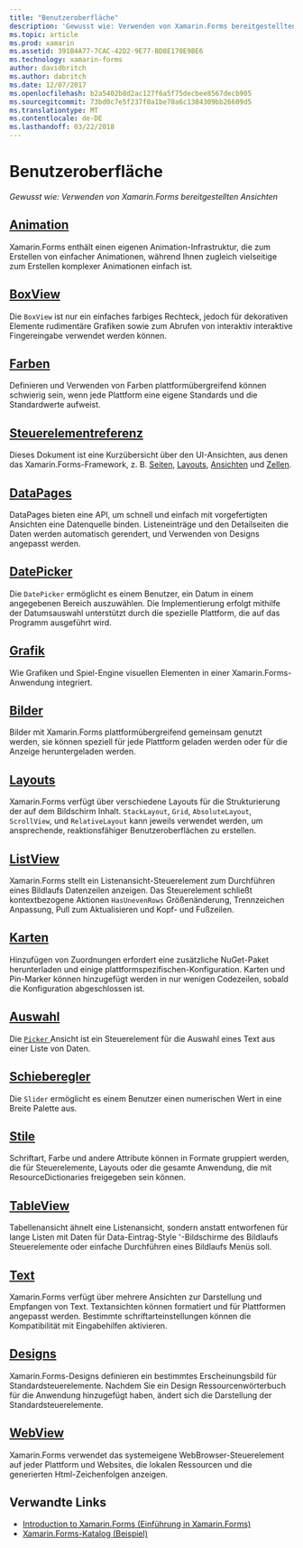 ```yaml
---
title: "Benutzeroberfläche"
description: 'Gewusst wie: Verwenden von Xamarin.Forms bereitgestellten Ansichten'
ms.topic: article
ms.prod: xamarin
ms.assetid: 391B4A77-7CAC-42D2-9E77-BD8E170E9BE6
ms.technology: xamarin-forms
author: davidbritch
ms.author: dabritch
ms.date: 12/07/2017
ms.openlocfilehash: b2a5402b8d2ac127f6a5f75decbee8567decb905
ms.sourcegitcommit: 73bd0c7e5f237f0a1be70a6c1384309bb26609d5
ms.translationtype: MT
ms.contentlocale: de-DE
ms.lasthandoff: 03/22/2018
---
```

# <a name="user-interface"></a>Benutzeroberfläche

_Gewusst wie: Verwenden von Xamarin.Forms bereitgestellten Ansichten_

## <a name="animationanimationindexmd"></a>[Animation](animation/index.md)

Xamarin.Forms enthält einen eigenen Animation-Infrastruktur, die zum Erstellen von einfacher Animationen, während Ihnen zugleich vielseitige zum Erstellen komplexer Animationen einfach ist.

## <a name="boxviewboxviewmd"></a>[BoxView](boxview.md)

Die `BoxView` ist nur ein einfaches farbiges Rechteck, jedoch für dekorativen Elemente rudimentäre Grafiken sowie zum Abrufen von interaktiv interaktive Fingereingabe verwendet werden können.

## <a name="colorscolorsmd"></a>[Farben](colors.md)

Definieren und Verwenden von Farben plattformübergreifend können schwierig sein, wenn jede Plattform eine eigene Standards und die Standardwerte aufweist.

## <a name="controls-referencecontrolsindexmd"></a>[Steuerelementreferenz](controls/index.md)

Dieses Dokument ist eine Kurzübersicht über den UI-Ansichten, aus denen das Xamarin.Forms-Framework, z. B. [Seiten](~/xamarin-forms/user-interface/controls/pages.md), [Layouts](~/xamarin-forms/user-interface/controls/layouts.md), [Ansichten](~/xamarin-forms/user-interface/controls/views.md) und [Zellen](~/xamarin-forms/user-interface/controls/cells.md).

## <a name="datapagesdatapagesindexmd"></a>[DataPages](datapages/index.md)

DataPages bieten eine API, um schnell und einfach mit vorgefertigten Ansichten eine Datenquelle binden. Listeneinträge und den Detailseiten die Daten werden automatisch gerendert, und Verwenden von Designs angepasst werden.

## <a name="datepickerdatepickermd"></a>[DatePicker](datepicker.md)

Die `DatePicker` ermöglicht es einem Benutzer, ein Datum in einem angegebenen Bereich auszuwählen. Die Implementierung erfolgt mithilfe der Datumsauswahl unterstützt durch die spezielle Plattform, die auf das Programm ausgeführt wird.

## <a name="graphicsgraphicsindexmd"></a>[Grafik](graphics/index.md)

Wie Grafiken und Spiel-Engine visuellen Elementen in einer Xamarin.Forms-Anwendung integriert.

## <a name="imagesimagesmd"></a>[Bilder](images.md)

Bilder mit Xamarin.Forms plattformübergreifend gemeinsam genutzt werden, sie können speziell für jede Plattform geladen werden oder für die Anzeige heruntergeladen werden.

## <a name="layoutslayoutsindexmd"></a>[Layouts](layouts/index.md)

Xamarin.Forms verfügt über verschiedene Layouts für die Strukturierung der auf dem Bildschirm Inhalt. `StackLayout`, `Grid`, `AbsoluteLayout`, `ScrollView`, und `RelativeLayout` kann jeweils verwendet werden, um ansprechende, reaktionsfähiger Benutzeroberflächen zu erstellen.

## <a name="listviewlistviewindexmd"></a>[ListView](listview/index.md)

Xamarin.Forms stellt ein Listenansicht-Steuerelement zum Durchführen eines Bildlaufs Datenzeilen anzeigen. Das Steuerelement schließt kontextbezogene Aktionen `HasUnevenRows` Größenänderung, Trennzeichen Anpassung, Pull zum Aktualisieren und Kopf- und Fußzeilen.

## <a name="mapsmapmd"></a>[Karten](map.md)

Hinzufügen von Zuordnungen erfordert eine zusätzliche NuGet-Paket herunterladen und einige plattformspezifischen-Konfiguration. Karten und Pin-Marker können hinzugefügt werden in nur wenigen Codezeilen, sobald die Konfiguration abgeschlossen ist.

## <a name="pickerpickerindexmd"></a>[Auswahl](picker/index.md)

Die [ `Picker` ](https://developer.xamarin.com/api/type/Xamarin.Forms.Picker/) Ansicht ist ein Steuerelement für die Auswahl eines Text aus einer Liste von Daten.

## <a name="sliderslidermd"></a>[Schieberegler](slider.md)

Die `Slider` ermöglicht es einem Benutzer einen numerischen Wert in eine Breite Palette aus.

## <a name="stylesstylesindexmd"></a>[Stile](styles/index.md)

Schriftart, Farbe und andere Attribute können in Formate gruppiert werden, die für Steuerelemente, Layouts oder die gesamte Anwendung, die mit ResourceDictionaries freigegeben sein können.

## <a name="tableviewtableviewmd"></a>[TableView](tableview.md)

Tabellenansicht ähnelt eine Listenansicht, sondern anstatt entworfenen für lange Listen mit Daten für Data-Eintrag-Style '-Bildschirme des Bildlaufs Steuerelemente oder einfache Durchführen eines Bildlaufs Menüs soll.

## <a name="texttextindexmd"></a>[Text](text/index.md)

Xamarin.Forms verfügt über mehrere Ansichten zur Darstellung und Empfangen von Text. Textansichten können formatiert und für Plattformen angepasst werden. Bestimmte schriftarteinstellungen können die Kompatibilität mit Eingabehilfen aktivieren.

## <a name="themesthemesindexmd"></a>[Designs](themes/index.md)

Xamarin.Forms-Designs definieren ein bestimmtes Erscheinungsbild für Standardsteuerelemente. Nachdem Sie ein Design Ressourcenwörterbuch für die Anwendung hinzugefügt haben, ändert sich die Darstellung der Standardsteuerelemente.

## <a name="webviewwebviewmd"></a>[WebView](webview.md)

Xamarin.Forms verwendet das systemeigene WebBrowser-Steuerelement auf jeder Plattform und Websites, die lokalen Ressourcen und die generierten Html-Zeichenfolgen anzeigen.


## <a name="related-links"></a>Verwandte Links

- [Introduction to Xamarin.Forms (Einführung in Xamarin.Forms)](~/xamarin-forms/get-started/introduction-to-xamarin-forms.md)
- [Xamarin.Forms-Katalog (Beispiel)](https://developer.xamarin.com/samples/FormsGallery/)
